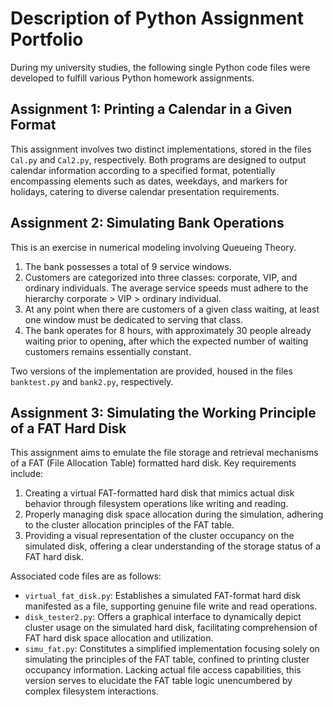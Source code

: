 # **Description of Python Assignment Portfolio**

During my university studies, the following single Python code files were developed to fulfill various Python homework assignments.

## **Assignment 1: Printing a Calendar in a Given Format**

This assignment involves two distinct implementations, stored in the files `Cal.py` and `Cal2.py`, respectively. Both programs are designed to output calendar information according to a specified format, potentially encompassing elements such as dates, weekdays, and markers for holidays, catering to diverse calendar presentation requirements.

## **Assignment 2: Simulating Bank Operations**

This is an exercise in numerical modeling involving Queueing Theory.

1. The bank possesses a total of 9 service windows.
2. Customers are categorized into three classes: corporate, VIP, and ordinary individuals. The average service speeds must adhere to the hierarchy corporate > VIP > ordinary individual.
3. At any point when there are customers of a given class waiting, at least one window must be dedicated to serving that class.
4. The bank operates for 8 hours, with approximately 30 people already waiting prior to opening, after which the expected number of waiting customers remains essentially constant.

Two versions of the implementation are provided, housed in the files `banktest.py` and `bank2.py`, respectively.

## **Assignment 3: Simulating the Working Principle of a FAT Hard Disk**

This assignment aims to emulate the file storage and retrieval mechanisms of a FAT (File Allocation Table) formatted hard disk. Key requirements include:

1. Creating a virtual FAT-formatted hard disk that mimics actual disk behavior through filesystem operations like writing and reading.
2. Properly managing disk space allocation during the simulation, adhering to the cluster allocation principles of the FAT table.
3. Providing a visual representation of the cluster occupancy on the simulated disk, offering a clear understanding of the storage status of a FAT hard disk.

Associated code files are as follows:

- `virtual_fat_disk.py`: Establishes a simulated FAT-format hard disk manifested as a file, supporting genuine file write and read operations.
- `disk_tester2.py`: Offers a graphical interface to dynamically depict cluster usage on the simulated hard disk, facilitating comprehension of FAT hard disk space allocation and utilization.
- `simu_fat.py`: Constitutes a simplified implementation focusing solely on simulating the principles of the FAT table, confined to printing cluster occupancy information. Lacking actual file access capabilities, this version serves to elucidate the FAT table logic unencumbered by complex filesystem interactions.
